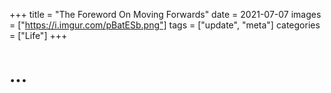 +++
title = "The Foreword On Moving Forwards"
date = 2021-07-07
images = ["https://i.imgur.com/pBatESb.png"]
tags = ["update", "meta"]
categories = ["Life"]
+++

# ...
